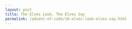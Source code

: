 ```yaml
---
layout: post
title: The Elves Look, The Elves Say
permalink: /advent-of-code/10-elves-look-elves-say.html
---
```

